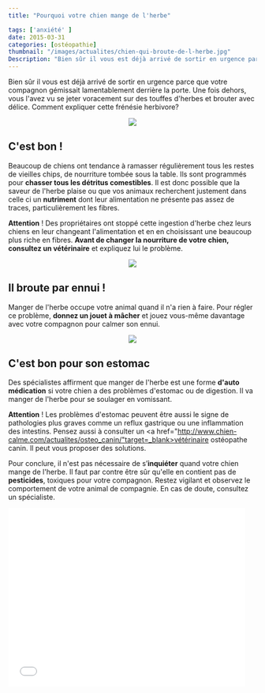 ```yaml
---
title: "Pourquoi votre chien mange de l'herbe"

tags: ['anxiété' ]
date: 2015-03-31
categories: [ostéopathie]
thumbnail: "/images/actualites/chien-qui-broute-de-l-herbe.jpg"
Description: "Bien sûr il vous est déjà arrivé de sortir en urgence parce que votre compagnon gémissait lamentablement derrière la porte. Une fois dehors, vous l'avez vu se jeter voracement sur des touffes d'herbes et brouter avec délice. "
---
```


Bien sûr il vous est déjà arrivé de sortir en urgence parce que votre compagnon gémissait lamentablement derrière la porte. Une fois dehors, vous l'avez vu se jeter voracement sur des touffes d'herbes et brouter avec délice.
Comment expliquer cette frénésie herbivore?

<p align="center"><img src= "/images/actualites/chien-qui-broute-de-l-herbe.jpg"></p>

## C'est bon ! ##
Beaucoup de chiens ont tendance à ramasser régulièrement tous les restes de vieilles chips, de nourriture tombée sous la table. Ils sont programmés pour <b>chasser tous les détritus comestibles</b>. Il est donc possible que la saveur de l'herbe plaise ou que vos animaux recherchent justement dans celle ci un <b>nutriment</b> dont leur alimentation ne présente pas assez de traces, particulièrement les fibres.

<b>Attention</b> ! Des propriétaires ont stoppé cette ingestion d'herbe chez leurs chiens en leur changeant l'alimentation et en en choisissant une beaucoup plus riche en fibres. <b>Avant de changer la nourriture de votre chien, consultez un vétérinaire</b> et expliquez lui le problème.
<p align="center"><img src="/images//actualites/carotte_pour_le_chien.jpg"></p>


## Il broute par ennui ! ##
Manger de l'herbe occupe votre animal quand il n'a rien à faire. Pour régler ce problème, <b>donnez un jouet à mâcher</b> et jouez vous-même davantage avec votre compagnon pour calmer son ennui.

<p align="center"><img src="/images/actualites/kong-classic-2.jpg"></p>

## C'est bon pour son estomac ##
Des spécialistes affirment que manger de l'herbe est une forme <b>d'auto médication</b> si votre chien a des problèmes d'estomac ou de digestion. Il va manger de l'herbe pour se soulager en vomissant.

<b>Attention</b> ! Les problèmes d'estomac peuvent être aussi le signe de pathologies plus graves comme un reflux gastrique ou une inflammation des intestins. Pensez aussi à consulter un <a href="http://www.chien-calme.com/actualites/osteo_canin/"target=_blank>vétérinaire ostéopathe canin</a>. Il peut vous proposer des solutions.

Pour conclure, il n'est pas nécessaire de s’<b>inquiéter</b> quand votre chien mange de l'herbe. Il faut par contre être sûr qu'elle en contient pas de <b>pesticides</b>, toxiques pour votre compagnon. Restez vigilant et observez le comportement de votre animal de compagnie.
En cas de doute, consultez un spécialiste.

<iframe src="//giphy.com/embed/aRogIA6bvWFO?html5=true" width="480" height="361" frameBorder="0" webkitAllowFullScreen mozallowfullscreen allowFullScreen></iframe>